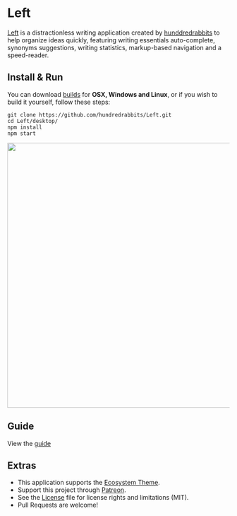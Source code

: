 # Left

[Left](http://wiki.xxiivv.com/Left) is a distractionless writing application created by [hunddredrabbits](https://github.com/hundredrabbits) to help organize ideas quickly, featuring writing essentials auto-complete, synonyms suggestions, writing statistics, markup-based navigation and a speed-reader.

## Install & Run

You can download [builds](https://hundredrabbits.itch.io/left) for **OSX, Windows and Linux**, or if you wish to build it yourself, follow these steps:

```
git clone https://github.com/hundredrabbits/Left.git
cd Left/desktop/
npm install
npm start
```

<img src='https://raw.githubusercontent.com/hundredrabbits/Left/master/PREVIEW.jpg' width="600"/>

## Guide

View the [guide](https://100r.co/pages/left.html)

## Extras

- This application supports the [Ecosystem Theme](https://github.com/hundredrabbits/Themes).
- Support this project through [Patreon](https://patreon.com/100).
- See the [License](LICENSE.md) file for license rights and limitations (MIT).
- Pull Requests are welcome!
